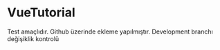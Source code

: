 # VueTutorial
Test amaçlıdır.
Github üzerinde ekleme yapılmıştır.
Development branchı değişiklik kontrolü
